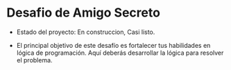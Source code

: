 <h1> Desafio de Amigo Secreto</h1>

- Estado del proyecto: En construccion, Casi listo.

- El principal objetivo de este desafío es fortalecer tus habilidades en lógica de programación. Aquí deberás desarrollar la lógica para resolver el problema.
